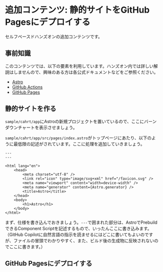# 追加コンテンツ: 静的サイトをGitHub Pagesにデプロイする

セルフペースドハンズオンの追加コンテンツです。

## 事前知識

このコンテンツでは、以下の要素を利用しています。ハンズオン内では詳しい解説はしませんので、興味のある方は各公式ドキュメントなどをご参照ください。

- [Astro](https://astro.build/)
- [GitHub Actions](https://docs.github.com/ja/actions)
- [GitHub Pages](https://docs.github.com/ja/pages)

## 静的サイトを作る

`sample/cahrt/app`にAstroの新規プロジェクトを置いているので、ここにバーンダウンチャートを表示させましょう。

`sample/cahrt/app/src/pages/index.astro`がトップページにあたり、以下のように最低限の記述がされています。ここに処理を追加していきましょう。

```astro
---
---

<html lang="en">
	<head>
		<meta charset="utf-8" />
		<link rel="icon" type="image/svg+xml" href="/favicon.svg" />
		<meta name="viewport" content="width=device-width" />
		<meta name="generator" content={Astro.generator} />
		<title>Astro</title>
	</head>
	<body>
		<h1>Astro</h1>
	</body>
</html>
```

まず、仕様を書き込んでおきましょう。`---`で囲まれた部分は、AstroでPrebuildできるComponent Scriptを記述するもので、いったんここに書き込みます。（GitHub Copilotに自然言語の指示を読ませるにはどこに書いてもよいのですが、ファイルの冒頭でわかりやすく、また、ビルド後の生成物に反映されないのでここに書きます。）



## GitHub Pagesにデプロイする

